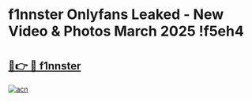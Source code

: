 # f1nnster Onlyfans Leaked - New Video & Photos March 2025 !f5eh4

# <h2><a href="https://v8ezqu.iuczelnia.edu.pl?title=f1nnster&ref=f5eh4">🔗👉 🔴 f1nnster</a></h2>

[![acn](https://github.com/user-attachments/assets/0f9c940e-d8b0-45ae-aac7-cd30a18b3e1c)](https://v8ezqu.iuczelnia.edu.pl?title=f1nnster&ref=f5eh4)

